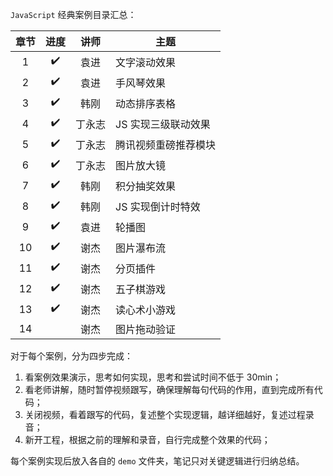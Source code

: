 `JavaScript` 经典案例目录汇总：

| 章节 |        进度        |  讲师  | 主题                 |
| :--: | :----------------: | :----: | -------------------- |
|  1   | :heavy_check_mark: |  袁进  | 文字滚动效果         |
|  2   | :heavy_check_mark: |  袁进  | 手风琴效果           |
|  3   | :heavy_check_mark: |  韩刚  | 动态排序表格         |
|  4   | :heavy_check_mark: | 丁永志 | JS 实现三级联动效果  |
|  5   | :heavy_check_mark: | 丁永志 | 腾讯视频重磅推荐模块 |
|  6   | :heavy_check_mark: | 丁永志 | 图片放大镜           |
|  7   | :heavy_check_mark: |  韩刚  | 积分抽奖效果         |
|  8   | :heavy_check_mark: |  韩刚  | JS 实现倒计时特效    |
|  9   | :heavy_check_mark: |  袁进  | 轮播图               |
|  10  | :heavy_check_mark: |  谢杰  | 图片瀑布流           |
|  11  | :heavy_check_mark: |  谢杰  | 分页插件             |
|  12  | :heavy_check_mark: |  谢杰  | 五子棋游戏           |
|  13  | :heavy_check_mark: |  谢杰  | 读心术小游戏         |
|  14  |                    |  谢杰  | 图片拖动验证         |

对于每个案例，分为四步完成：

1. 看案例效果演示，思考如何实现，思考和尝试时间不低于 30min；
2. 看老师讲解，随时暂停视频跟写，确保理解每句代码的作用，直到完成所有代码；
3. 关闭视频，看着跟写的代码，复述整个实现逻辑，越详细越好，复述过程录音；
4. 新开工程，根据之前的理解和录音，自行完成整个效果的代码；

每个案例实现后放入各自的 `demo` 文件夹，笔记只对关键逻辑进行归纳总结。
